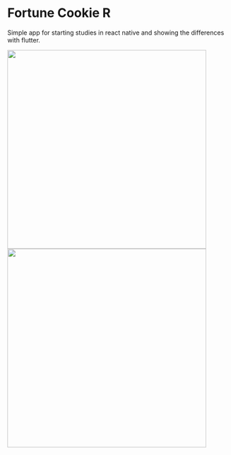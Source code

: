 # Fortune Cookie R
Simple app for starting studies in react native and showing the differences with flutter.

<div class="image">
    <div>
        <img src="http://kaktuscoder.com.br/img/fortune_cookie_1.jpeg"  height="450" >
    </div>
    <div>
        <img src="http://kaktuscoder.com.br/img/fortune_cookie_2.jpeg"  height="450" >
    </div>
</div>






